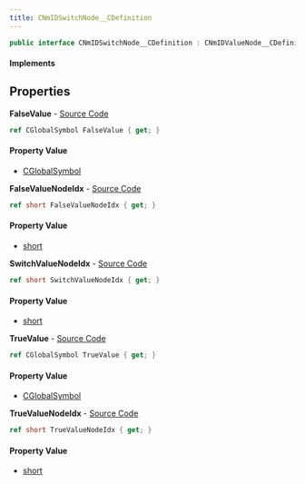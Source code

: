 ```yaml
---
title: CNmIDSwitchNode__CDefinition
---
```


```csharp
public interface CNmIDSwitchNode__CDefinition : CNmIDValueNode__CDefinition, CNmValueNode__CDefinition, CNmGraphNode__CDefinition, ISchemaClass<CNmGraphNode__CDefinition>, ISchemaClass<CNmValueNode__CDefinition>, ISchemaClass<CNmIDValueNode__CDefinition>, ISchemaClass<CNmIDSwitchNode__CDefinition>, ISchemaField, ISchemaClass, INativeHandle
```

#### Implements

## Properties

**FalseValue** - [Source Code](https://github.com/swiftly-solution/swiftlys2/blob/master/managed/src/SwiftlyS2.Generated/Schemas/Interfaces/CNmIDSwitchNode__CDefinition.cs#L22)

```csharp
ref CGlobalSymbol FalseValue { get; }
```

#### Property Value

- [CGlobalSymbol](/docs/api/shared/natives/cglobalsymbol)

**FalseValueNodeIdx** - [Source Code](https://github.com/swiftly-solution/swiftlys2/blob/master/managed/src/SwiftlyS2.Generated/Schemas/Interfaces/CNmIDSwitchNode__CDefinition.cs#L20)

```csharp
ref short FalseValueNodeIdx { get; }
```

#### Property Value

- [short](https://learn.microsoft.com/dotnet/api/system.int16)

**SwitchValueNodeIdx** - [Source Code](https://github.com/swiftly-solution/swiftlys2/blob/master/managed/src/SwiftlyS2.Generated/Schemas/Interfaces/CNmIDSwitchNode__CDefinition.cs#L16)

```csharp
ref short SwitchValueNodeIdx { get; }
```

#### Property Value

- [short](https://learn.microsoft.com/dotnet/api/system.int16)

**TrueValue** - [Source Code](https://github.com/swiftly-solution/swiftlys2/blob/master/managed/src/SwiftlyS2.Generated/Schemas/Interfaces/CNmIDSwitchNode__CDefinition.cs#L24)

```csharp
ref CGlobalSymbol TrueValue { get; }
```

#### Property Value

- [CGlobalSymbol](/docs/api/shared/natives/cglobalsymbol)

**TrueValueNodeIdx** - [Source Code](https://github.com/swiftly-solution/swiftlys2/blob/master/managed/src/SwiftlyS2.Generated/Schemas/Interfaces/CNmIDSwitchNode__CDefinition.cs#L18)

```csharp
ref short TrueValueNodeIdx { get; }
```

#### Property Value

- [short](https://learn.microsoft.com/dotnet/api/system.int16)


